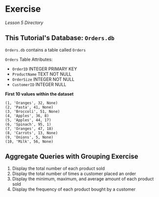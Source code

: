 # Exercise

_Lesson 5 Directory_

## This Tutorial's Database: `Orders.db`

`Orders.db` contains a table called `Orders`

`Orders` Table Attributes:

* `OrderID` INTEGER PRIMARY KEY
* `ProductName` TEXT NOT NULL
* `OrderSize` INTEGER NOT NULL
* `CustomerID` INTEGER NULL

**First 10 values within the dataset**

```
(1, 'Oranges', 32, None)
(2, 'Pasta', 41, None)   
(3, 'Broccoli', 51, None)
(4, 'Apples', 36, 8)     
(5, 'Apples', 44, 17)    
(6, 'Spinach', 95, 1)    
(7, 'Oranges', 47, 18)   
(8, 'Carrots', 13, None) 
(9, 'Onions', 5, None)
(10, 'Milk', 56, None)
```

## Aggregate Queries with Grouping Exercise

1. Display the total number of each product sold
2. Display the total number of times a customer placed an order
3. Display the minimum, maximum, and average amount of each product sold
4. Display the frequency of each product bought by a customer

